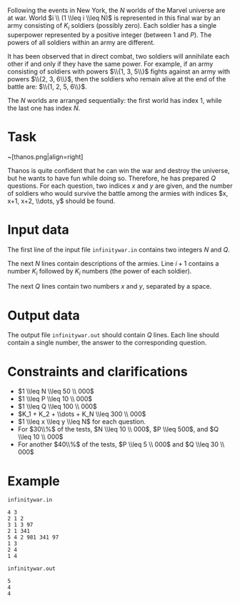 Following the events in New York, the $N$ worlds of the Marvel universe are at war. World $i \\ (1 \\leq i \\leq N)$ is represented in this final war by an army consisting of $K_i$ soldiers (possibly zero). Each soldier has a single superpower represented by a positive integer (between $1$ and $P$). The powers of all soldiers within an army are different.

It has been observed that in direct combat, two soldiers will annihilate each other if and only if they have the same power. For example, if an army consisting of soldiers with powers $\\{1, 3, 5\\}$ fights against an army with powers $\\{2, 3, 6\\}$, then the soldiers who remain alive at the end of the battle are: $\\{1, 2, 5, 6\\}$.

The $N$ worlds are arranged sequentially: the first world has index $1$, while the last one has index $N$.

# Task

~[thanos.png|align=right]

Thanos is quite confident that he can win the war and destroy the universe, but he wants to have fun while doing so. Therefore, he has prepared $Q$ questions. For each question, two indices $x$ and $y$ are given, and the number of soldiers who would survive the battle among the armies with indices $x, x+1, x+2, \\dots, y$ should be found.

# Input data

The first line of the input file `infinitywar.in` contains two integers $N$ and $Q$.

The next $N$ lines contain descriptions of the armies. Line $i+1$ contains a number $K_i$ followed by $K_i$ numbers (the power of each soldier).

The next $Q$ lines contain two numbers $x$ and $y$, separated by a space.

# Output data

The output file `infinitywar.out` should contain $Q$ lines. Each line should contain a single number, the answer to the corresponding question.

# Constraints and clarifications

* $1 \\leq N \\leq 50 \\ 000$
* $1 \\leq P \\leq 10 \\ 000$
* $1 \\leq Q \\leq 100 \\ 000$
* $K_1 + K_2 + \\dots + K_N \\leq 300 \\ 000$
* $1 \\leq x \\leq y \\leq N$ for each question.
* For $30\\%$ of the tests, $N \\leq 10 \\ 000$, $P \\leq 500$, and $Q \\leq 10 \\ 000$
* For another $40\\%$ of the tests, $P \\leq 5 \\ 000$ and $Q \\leq 30 \\ 000$

# Example

`infinitywar.in`
```
4 3
2 1 2
3 1 3 97
2 1 341
5 4 2 981 341 97
1 3
2 4
1 4
```

`infinitywar.out`
```
5
4
4
